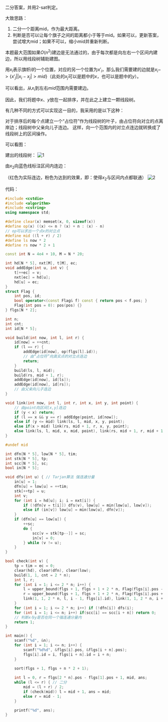 二分答案，并用2-sat判定。

大致思路：
1. 二分一个距离mid，作为最大距离。
2. 判断是否可以让每个旗子之间的距离都小于等于mid。如果可以，更新答案，尝试增大mid；如果不可以，缩小mid并重新判断。

本题最大范围如果$O(n^2)$建边是无法通过的，由于每次都是向左右一个区间内建边，所以用线段树辅助建图。

用$x_i$表示旗帜$i$的一个位置，对应的另一个位置为$x'_i$，那么我们需要建的边就是$x_i->\{x'_j||x_i-x_j|>mid\}$（此处的$x_j$可以是题中的$x$，也可以是题中的$y$）。

可以看出，从$x_i$到左右$mid$范围内需要建边。

因此，我们将题中$x$、$y$放在一起排序，并在此之上建立一颗线段树。

有几种不同的方式可以实现这一目的，我采用的是以下这种：

对于排序后的每个点建立一个“占位符”作为线段树的叶子，由占位符向对立的点离岸边；线段树中父亲向儿子连边。
这样，向一个范围内的对立点连边就转换成了线段树上的区间操作。

可以看图：

建出的线段树：
![1](https://cdn.luogu.com.cn/upload/image_hosting/vhfrsv7z.png)

由$x_2$向蓝色线标注区间内连边：

（红色为实际连边，粉色为达到的效果，即：使得$x_2$与区间内点都联通）
![2](https://cdn.luogu.com.cn/upload/image_hosting/wdocex65.png)

代码：
```cpp
#include <cstdio>
#include <algorithm>
#include <cstring>
using namespace std;

#define clear(x) memset(x, 0, sizeof(x))
#define op(x) ((x) <= n ? (x) + n : (x) - n)
// op可以求出一个点x的对立点
#define mid ((l + r) / 2)
#define ls now * 2
#define rs now * 2 + 1

const int N = 4e4 + 10, M = N * 20;

int hd[N * 5], nxt[M], t[M], ec;
void addEdge(int u, int v) {
    t[++ec] = v;
    nxt[ec] = hd[u];
    hd[u] = ec;
}
struct Flag {
    int pos, id;
    bool operator<(const Flag& f) const { return pos < f.pos; }
    Flag(int pos = 0): pos(pos) {}
} flgs[N * 2];

int n;
int cnt;
int id[N * 5];

void build(int now, int l, int r) {
    id[now] = ++cnt;
    if (l == r) {
        addEdge(id[now], op(flgs[l].id));
        // 由“占位符”向真实点的对立点连边
        return;
    }
    build(ls, l, mid);
    build(rs, mid + 1, r);
    addEdge(id[now], id[ls]);
    addEdge(id[now], id[rs]);
    // 由父亲向儿子连边
}

void link(int now, int l, int r, int x, int y, int point) {
    // 由point向区间[x,y]连边
    if (y < x) return;
    if (l == x && y == r) addEdge(point, id[now]);
    else if (y <= mid) link(ls, l, mid, x, y, point);
    else if(x > mid) link(rs, mid + 1, r, x, y, point);
    else link(ls, l, mid, x, mid, point), link(rs, mid + 1, r, mid + 1, y, point);
}

#undef mid

int dfn[N * 5], low[N * 5], tim;
int stk[N * 5], tp;
int scc[N * 5], sc;
bool in[N * 5];

void dfs(int u) { // Tarjan算法 强连通分量
    in[u] = 1;
    dfn[u] = low[u] = ++tim;
    stk[++tp] = u;
    int v;
    for (int i = hd[u]; i; i = nxt[i]) {
        if (!dfn[v = t[i]]) dfs(v), low[u] = min(low[u], low[v]);
        else if (in[v]) low[u] = min(low[u], dfn[v]);
    }
    if (dfn[u] == low[u]) {
        ++sc;
        do {
            scc[v = stk[tp--]] = sc;
            in[v] = 0;
        } while (v != u);
    }
}

bool check(int v) {
    tp = tim = ec = 0;
    clear(hd), clear(dfn), clear(low);
    build(1, 1, cnt = 2 * n);
    int l, r;
    for (int i = 1; i <= 2 * n; i++) {
        l = upper_bound(flgs + 1, flgs + 1 + 2 * n, Flag(flgs[i].pos - v)) - flgs;
        r = upper_bound(flgs + 1, flgs + 1 + 2 * n, Flag(flgs[i].pos + v - 1)) - flgs - 1;
        link(1, 1, 2 * n, l, i - 1, flgs[i].id), link(1, 1, 2 * n, i + 1, r, flgs[i].id);
    }
    for (int i = 1; i <= 2 * n; i++) if (!dfn[i]) dfs(i);
    for (int i = 1; i <= n; i++) if(scc[i] == scc[i + n]) return 0;
    // 判断x与y是否在同一个强连通分量内
    return 1;
}

int main() {
    scanf("%d", &n);
    for (int i = 1; i <= n; i++) {
        scanf("%d%d", &flgs[i].pos, &flgs[i + n].pos);
        flgs[i].id = i, flgs[i + n].id = i + n;
    }

    sort(flgs + 1, flgs + n * 2 + 1);
    
    int l = 0, r = flgs[2 * n].pos - flgs[1].pos + 1, mid, ans;
    while (l <= r) { // 二分
        mid = (l + r) / 2;
        if (check(mid)) l = mid + 1, ans = mid;
        else r = mid - 1;
    }

    printf("%d", ans);
}
```